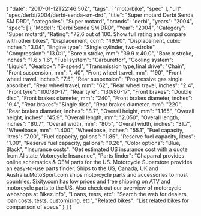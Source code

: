 {
    "date": "2017-01-12T22:46:50Z",
    "tags": [
        "motorbike",
        "spec"
    ],
    "url": "spec\/derbi\/2004\/derbi-senda-sm-drd",
    "title": "Super motard Derbi Senda SM DRD",
    "categories": "Super motard",
    "brands": "derbi",
    "years": "2004",
    "spec": [
        {
            "Model": "Derbi Senda SM DRD",
            "Year": "2004",
            "Category": "Super motard",
            "Rating": "72.6 out of 100. Show full rating and compare with other bikes",
            "Displacement, ccm": "49.90",
            "Displacement, cubic inches": "3.04",
            "Engine type": "Single cylinder, two-stroke",
            "Compression": "13.0:1",
            "Bore x stroke, mm": "39.9 x 40.0",
            "Bore x stroke, inches": "1.6 x 1.6",
            "Fuel system": "Carburettor",
            "Cooling system": "Liquid",
            "Gearbox": "6-speed",
            "Transmission type,final drive": "Chain",
            "Front suspension, mm": ". 40",
            "Front wheel travel, mm": "190",
            "Front wheel travel, inches": "7.5",
            "Rear suspension": "Progressive gas single absorber",
            "Rear wheel travel, mm": "62",
            "Rear wheel travel, inches": "2.4",
            "Front tyre": "100\/80-17",
            "Rear tyre": "130\/80-17",
            "Front brakes": "Double disc",
            "Front brakes diameter, mm": "240",
            "Front brakes diameter, inches": "9.4",
            "Rear brakes": "Single disc",
            "Rear brakes diameter, mm": "220",
            "Rear brakes diameter, inches": "8.7",
            "Overall height, mm": "1.165",
            "Overall height, inches": "45.9",
            "Overall length, mm": "2.050",
            "Overall length, inches": "80.7",
            "Overall width, mm": "805",
            "Overall width, inches": "31.7",
            "Wheelbase, mm": "1.400",
            "Wheelbase, inches": "55.1",
            "Fuel capacity, litres": "7.00",
            "Fuel capacity, gallons": "1.85",
            "Reserve fuel capacity, litres": "1.00",
            "Reserve fuel capacity, gallons": "0.26",
            "Color options": "Blue, Black",
            "Insurance costs": "Get estimated US insurance cost with a quote from Allstate Motorcycle Insurance",
            "Parts finder": "Chaparral provides online schematics & OEM parts for the US.   Motorcycle Superstore provides an easy-to-use parts finder. Ships to the US, Canada, UK and Australia.MotoSport.com ships motorcycle parts and accessories to most countries.    Sixity.com has low prices and free shipping on ATV and motorcycle parts to the US. Also check out our overview of motorcycle webshops at Bikez.info",
            "Loans, tests, etc": "Search the web for dealers, loan costs, tests, customizing, etc",
            "Related bikes": "List related bikes for comparison of specs"
        }
    ]
}